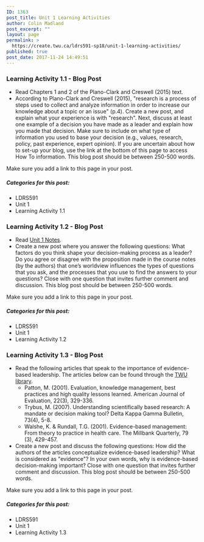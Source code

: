```yaml
---
ID: 1363
post_title: Unit 1 Learning Activities
author: Colin Madland
post_excerpt: ""
layout: page
permalink: >
  https://create.twu.ca/ldrs591-sp18/unit-1-learning-activities/
published: true
post_date: 2017-11-24 14:49:51
---
```

<h3>Learning Activity 1.1 - Blog Post</h3>

<ul>
<li>Read Chapters 1 and 2 of the Plano-Clark and Creswell (2015) text.</li>
<li>According to Plano-Clark and Creswell (2015), "research is a process of steps used to collect and analyze information in order to increase our knowledge about a topic or an issue" (p.4).  Create a new post, and explain what your experience is with "research". Next, discuss at least one example of a decision you have made as a leader and explain how you made that decision. Make sure to include on what type of information you used to base your decision (e.g., values, research, policy, past experience, expert opinion). If you are uncertain about how to set-up your blog, use the link at the bottom of this page to access How To information. This blog post should be between 250-500 words.</li>
</ul>

Make sure you add a link to this page in your post.

<h5>Categories for this post:</h5>

<ul>
<li>LDRS591</li>
<li>Unit 1</li>
<li>Learning Activity 1.1</li>
</ul>

<h3>Learning Activity 1.2 - Blog Post</h3>

<ul>
<li>Read <a href="https://create.twu.ca/ldrs591-sp18/unit-1-notes">Unit 1 Notes</a>.</li>
<li>Create a new post where you answer the following questions: What factors do you think shape your decision-making process as a leader? Do you agree or disagree with the proposition made in the course notes (by the authors) that one’s worldview influences the types of questions that you ask, and the processes that you use to find the answers to your questions? Close with one question that invites further comment and discussion. This blog post should be between 250-500 words.</li>
</ul>

Make sure you add a link to this page in your post.

<h5>Categories for this post:</h5>

<ul>
<li>LDRS591</li>
<li>Unit 1</li>
<li>Learning Activity 1.2</li>
</ul>

<h3>Learning Activity 1.3 - Blog Post</h3>

<ul>
<li>Read the following articles that speak to the importance of evidence-based leadership. The articles below can be found through the <a href="https://twu.ca/library">TWU library</a>.

<ul>
<li>Patton, M.  (2001). Evaluation, knowledge management, best practices and high quality lessons learned. American Journal of Evaluation, 22(3), 329-336.</li>
<li>Trybus, M. (2007). Understanding scientifically based research: A mandate or decision making tool? Delta Kappa Gamma Bulletin, 73(4), 5-8.</li>
<li>Walshe, K. &amp; Rundall, T.G. (2001). Evidence-based management: From theory to practice in health care. The Millbank Quarterly, 79 (3), 429-457.</li>
</ul></li>
<li>Create a new post and discuss the following questions: How did the authors of the articles conceptualize evidence-based leadership? What is considered as "evidence"? In your own words, why is evidence-based decision-making important? Close with one question that invites further comment and discussion. This blog post should be between 250-500 words.</li>
</ul>

Make sure you add a link to this page in your post.

<h5>Categories for this post:</h5>

<ul>
<li>LDRS591</li>
<li>Unit 1</li>
<li>Learning Activity 1.3</li>
</ul>